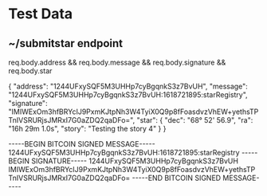 # Test Data

## ~/submitstar endpoint

req.body.address && req.body.message && req.body.signature && req.body.star

{
    "address": "1244UFxySQF5M3UHHp7cyBgqnkS3z7BvUH",
    "message": "1244UFxySQF5M3UHHp7cyBgqnkS3z7BvUH:1618721895:starRegistry",
    "signature": "IMIWExOm3hfBRYcIJ9PxmKJtpNh3W4TyiX0Q9p8fFoasdvzVhEW+yethsTPTnIVSRURjsJMRxI7G0aZDQ2qaDFo=",
    "star": {
        "dec": "68° 52' 56.9",
        "ra": "16h 29m 1.0s",
        "story": "Testing the story 4"
    }
}

-----BEGIN BITCOIN SIGNED MESSAGE-----
1244UFxySQF5M3UHHp7cyBgqnkS3z7BvUH:1618721895:starRegistry
-----BEGIN SIGNATURE-----
1244UFxySQF5M3UHHp7cyBgqnkS3z7BvUH
IMIWExOm3hfBRYcIJ9PxmKJtpNh3W4TyiX0Q9p8fFoasdvzVhEW+yethsTPTnIVSRURjsJMRxI7G0aZDQ2qaDFo=
-----END BITCOIN SIGNED MESSAGE-----